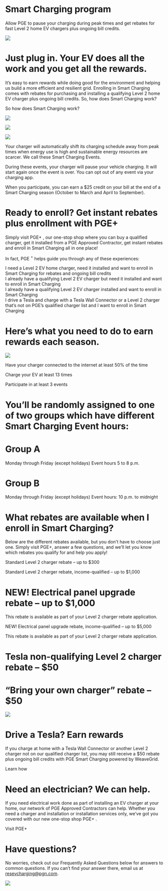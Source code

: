 # Smart Charging program  

Allow PGE to pause your charging during peak times and get rebates for fast Level 2 home EV chargers plus ongoing bill credits.  

![](images/183a2bebb66cb28a9adadcdd94efc6a2fa0581311f95cb38042681af6df97a57.jpg)  

# Just plug in. Your EV does all the work and you get all the rewards.  

It’s easy to earn rewards while doing good for the environment and helping us build a more efficient and resilient grid. Enrolling in Smart Charging comes with rebates for purchasing and installing a qualifying Level 2 home EV charger plus ongoing bill credits. So, how does Smart Charging work?  

So how does Smart Charging work?  

![](images/9ff1043ee2a937e55d528c4f217812c6973fdf8053265010be12e4e1761c9202.jpg)  

![](images/f59fa29401ca7745fdb03ff3a6e51161e2372a320bac87c95919eade06cc3630.jpg)  

![](images/78627f0a8df8ac190ecea40a1e1a267d53088a1992d0e443a991f66822b015d3.jpg)  

Your charger will automatically shift its charging schedule away from peak times when energy use is high and sustainable energy resources are scarcer. We call these Smart Charging Events.  

During these events, your charger will pause your vehicle charging. It will start again once the event is over. You can opt out of any event via your charging app.  

When you participate, you can earn a $\$25$ credit on your bill at the end of a Smart Charging season (October to March and April to September).  

# Ready to enroll? Get instant rebates plus enrollment with PGE+  

Simply visit $\mathsf{P G E+}$ , our one-stop shop where you can buy a qualified charger, get it installed from a PGE Approved Contractor, get instant rebates and enroll in Smart Charging all in one place!  

In fact, PGE $^+$ helps guide you through any of these experiences:  

I need a Level 2 EV home charger, need it installed and want to enroll in Smart Charging for rebates and ongoing bill credits   
I already have a qualifying Level 2 EV charger but need it installed and want to enroll in Smart Charging   
I already have a qualifying Level 2 EV charger installed and want to enroll in Smart Charging   
I drive a Tesla and charge with a Tesla Wall Connector or a Level 2 charger that’s not on PGE’s qualified charger list and I want to enroll in Smart Charging  

# Here’s what you need to do to earn rewards each season.  

![](images/c538b7412997d901db12b96e6a76f24960053f8298e924f25621a372cdf928a9.jpg)  

Have your charger connected to the internet at least $50\%$ of the time  

Charge your EV at least 13 times  

Participate in at least 3 events  

# You’ll be randomly assigned to one of two groups which have different Smart Charging Event hours:  

# Group A  

Monday through Friday (except holidays) Event hours 5 to 8 p.m.  

# Group B  

Monday through Friday (except holidays) Event hours: 10 p.m. to midnight  

# What rebates are available when I enroll in Smart Charging?  

Below are the different rebates available, but you don't have to choose just one. Simply visit PGE+, answer a few questions, and we’ll let you know which rebates you qualify for and help you apply!  

Standard Level 2 charger rebate – up to \$300  

Standard Level 2 charger rebate, income-qualified – up to \$1,000  

# NEW! Electrical panel upgrade rebate – up to \$1,000  

This rebate is available as part of your Level 2 charger rebate application.  

NEW! Electrical panel upgrade rebate, income-qualified – up to \$5,000  

This rebate is available as part of your Level 2 charger rebate application.  

# Tesla non-qualifying Level 2 charger rebate – \$50  

# “Bring your own charger” rebate – \$50  

![](images/e29097db6167884299a2da4fd0cd92bdf9927f5b1b1a8be446ea864802e4c436.jpg)  

# Drive a Tesla? Earn rewards  

If you charge at home with a Tesla Wall Connector or another Level 2 charger not on our qualified charger list, you may still receive a $\$50$ rebate plus ongoing bill credits with PGE Smart Charging powered by WeaveGrid.  

Learn how  

# Need an electrician? We can help.  

If you need electrical work done as part of installing an EV charger at your home, our network of PGE Approved Contractors can help. Whether you need a charger and installation or installation services only, we’ve got you covered with our new one-stop shop $\mathsf{P G E+}$ .  

Visit PGE+  

# Have questions?  

No worries, check out our Frequently Asked Questions below for answers to common questions. If you can’t find your answer there, email us at resevcharging@pgn.com.  

![](images/786a5629c1dc806f58b732298a10c627e9f71aea1f580b67d3b7f18947bab7ef.jpg)  